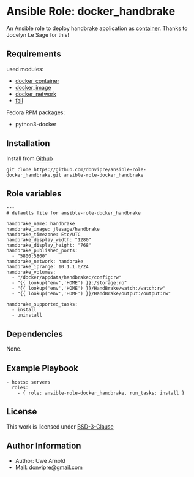 # Ansible Role: docker_handbrake

An Ansible role to deploy handbrake application as [container](https://github.com/jlesage/docker-handbrake). Thanks to Jocelyn Le Sage for this!

## Requirements

used modules:
  - [docker_container](https://docs.ansible.com/ansible/latest/modules/docker_container_module.html)
  - [docker_image](https://docs.ansible.com/ansible/latest/modules/docker_image_module.html)
  - [docker_network](https://docs.ansible.com/ansible/latest/modules/docker_network_module.html)
  - [fail](https://docs.ansible.com/ansible/latest/modules/fail_module.html)

Fedora RPM packages:
  - python3-docker

## Installation

Install from [Github](https://github.com/donvipre/ansible-role-docker_handbrake)
```
git clone https://github.com/donvipre/ansible-role-docker_handbrake.git ansible-role-docker_handbrake
```

## Role variables

```
---
# defaults file for ansible-role-docker_handbrake

handbrake_name: handbrake
handbrake_image: jlesage/handbrake
handbrake_timezone: Etc/UTC
handbrake_display_width: "1280"
handbrake_display_height: "768"
handbrake_published_ports:
  - "5800:5800"
handbrake_network: handbrake
handbrake_iprange: 10.1.1.0/24
handbrake_volumes:
  - "/docker/appdata/handbrake:/config:rw"
  - "{{ lookup('env','HOME') }}:/storage:ro"
  - "{{ lookup('env','HOME') }}/HandBrake/watch:/watch:rw"
  - "{{ lookup('env','HOME') }}/HandBrake/output:/output:rw"

handbrake_supported_tasks:
  - install
  - uninstall
```

## Dependencies

None.

## Example Playbook

```
- hosts: servers
  roles:
    - { role: ansible-role-docker_handbrake, run_tasks: install }
```

## License

This work is licensed under [BSD-3-Clause](./LICENSE)

## Author Information

- Author: Uwe Arnold
- Mail: [donvipre@gmail.com](mailto:donvipre@gmail.com)
